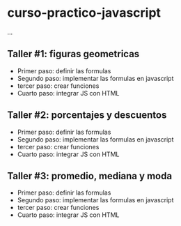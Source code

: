 # curso-practico-javascript

...


## Taller #1: figuras geometricas

- Primer paso: definir las formulas
- Segundo paso: implementar las formulas en javascript
- tercer paso: crear funciones
- Cuarto paso: integrar JS con HTML

## Taller #2: porcentajes y descuentos

- Primer paso: definir las formulas
- Segundo paso: implementar las formulas en javascript
- tercer paso: crear funciones
- Cuarto paso: integrar JS con HTML

## Taller #3: promedio, mediana y moda

- Primer paso: definir las formulas
- Segundo paso: implementar las formulas en javascript
- tercer paso: crear funciones
- Cuarto paso: integrar JS con HTML

